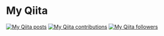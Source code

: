 # My Qiita

[![My Qiita posts](https://qiita-badge.apiapi.app/s/bakuwarorin/posts.svg)](http://qiita.com/bakuwarorin) [![My Qiita contributions](https://qiita-badge.apiapi.app/s/bakuwarorin/contributions.svg)](http://qiita.com/bakuwarorin) [![My Qiita followers](https://qiita-badge.apiapi.app/s/bakuwarorin/followers.svg)](http://qiita.com/bakuwarorin)
                
